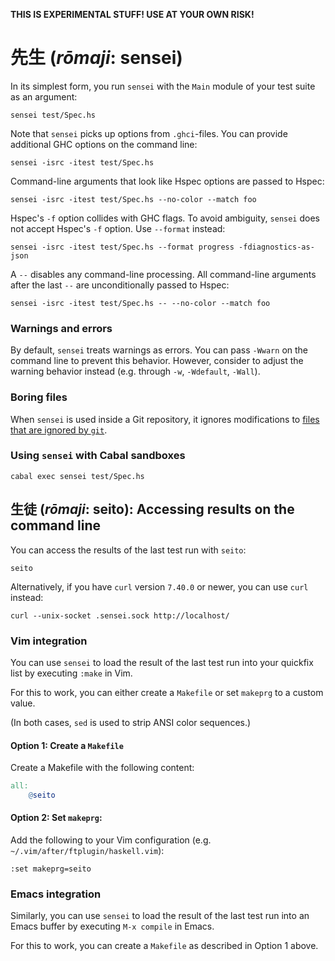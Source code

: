 __THIS IS EXPERIMENTAL STUFF! USE AT YOUR OWN RISK!__

# 先生 (*rōmaji*: sensei)

In its simplest form, you run `sensei` with the `Main` module of your test
suite as an argument:

    sensei test/Spec.hs

Note that `sensei` picks up options from `.ghci`-files.  You can provide
additional GHC options on the command line:

    sensei -isrc -itest test/Spec.hs

Command-line arguments that look like Hspec options are passed to Hspec:

    sensei -isrc -itest test/Spec.hs --no-color --match foo

Hspec's `-f` option collides with GHC flags.  To avoid ambiguity, `sensei` does
not accept Hspec's `-f` option.  Use `--format` instead:

    sensei -isrc -itest test/Spec.hs --format progress -fdiagnostics-as-json

A `--` disables any command-line processing.  All command-line arguments after
the last `--` are unconditionally passed to Hspec:

    sensei -isrc -itest test/Spec.hs -- --no-color --match foo

### Warnings and errors

By default, `sensei` treats warnings as errors.  You can pass `-Wwarn` on the
command line to prevent this behavior.  However, consider to adjust the warning
behavior instead (e.g. through `-w`, `-Wdefault`, `-Wall`).

### Boring files

When `sensei` is used inside a Git repository, it ignores modifications to
[files that are ignored by `git`](https://git-scm.com/docs/gitignore).

### Using `sensei` with Cabal sandboxes

    cabal exec sensei test/Spec.hs

## 生徒 (*rōmaji*: seito): Accessing results on the command line

You can access the results of the last test run with `seito`:

    seito

Alternatively, if you have `curl` version `7.40.0` or newer, you can use `curl`
instead:

    curl --unix-socket .sensei.sock http://localhost/


### Vim integration

You can use `sensei` to load the result of the last test run into your quickfix
list by executing `:make` in Vim.

For this to work, you can either create a `Makefile` or set `makeprg` to a
custom value.

(In both cases, `sed` is used to strip ANSI color sequences.)

#### Option 1: Create a `Makefile`

Create a Makefile with the following content:

```Makefile
all:
	@seito
```


#### Option 2: Set `makeprg`:

Add the following to your Vim configuration (e.g.
`~/.vim/after/ftplugin/haskell.vim`):

```vim
:set makeprg=seito
```

### Emacs integration

Similarly, you can use `sensei` to load the result of the last test run into an
Emacs buffer by executing `M-x compile` in Emacs.

For this to work, you can create a `Makefile` as described in Option 1 above.
